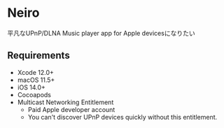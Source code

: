 # Neiro

平凡なUPnP/DLNA Music player app for Apple devicesになりたい

## Requirements

- Xcode 12.0+
- macOS 11.5+
- iOS 14.0+
- Cocoapods
- Multicast Networking Entitlement
  - Paid Apple developer account
  - You can't discover UPnP devices quickly without this entitlement.
